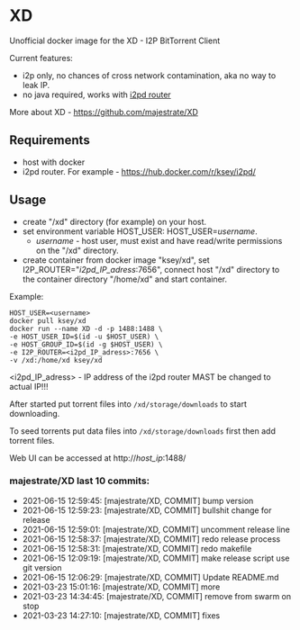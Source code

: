 # XD
Unofficial docker image for the XD - I2P BitTorrent Client

Current features:

* i2p only, no chances of cross network contamination, aka no way to leak IP.
* no java required, works with [i2pd router](https://github.com/purplei2p/i2pd)

More about XD - https://github.com/majestrate/XD

## Requirements

* host with docker
* i2pd router. For example - https://hub.docker.com/r/ksey/i2pd/

## Usage

* create "/xd" directory (for example) on your host.
* set environment variable HOST_USER: HOST_USER=*username*.
  - *username* - host user, must exist and have read/write permissions on the "/xd" directory.
* create container from docker image "ksey/xd", set I2P_ROUTER="*i2pd_IP_adress*:7656", connect host "/xd" directory to the container directory "/home/xd" and start container.

Example:
```
HOST_USER=<username>
docker pull ksey/xd
docker run --name XD -d -p 1488:1488 \
-e HOST_USER_ID=$(id -u $HOST_USER) \
-e HOST_GROUP_ID=$(id -g $HOST_USER) \
-e I2P_ROUTER=<i2pd_IP_adress>:7656 \
-v /xd:/home/xd ksey/xd

```
<i2pd_IP_adress> - IP address of the i2pd router MAST be changed to actual IP!!!

After started put torrent files into `/xd/storage/downloads` to start downloading.

To seed torrents put data files into `/xd/storage/downloads` first then add torrent files.

Web UI can be accessed at http://*host_ip*:1488/

### majestrate/XD last 10 commits:
* 2021-06-15 12:59:45: [majestrate/XD, COMMIT] bump version
* 2021-06-15 12:59:23: [majestrate/XD, COMMIT] bullshit change for release
* 2021-06-15 12:59:01: [majestrate/XD, COMMIT] uncomment release line
* 2021-06-15 12:58:37: [majestrate/XD, COMMIT] redo release process
* 2021-06-15 12:58:31: [majestrate/XD, COMMIT] redo makefile
* 2021-06-15 12:09:19: [majestrate/XD, COMMIT] make release script use git version
* 2021-06-15 12:06:29: [majestrate/XD, COMMIT] Update README.md
* 2021-03-23 15:01:16: [majestrate/XD, COMMIT] more
* 2021-03-23 14:34:45: [majestrate/XD, COMMIT] remove from swarm on stop
* 2021-03-23 14:27:10: [majestrate/XD, COMMIT] fixes
